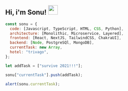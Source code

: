 ## Hi, i'm Sonu! <img src="https://media.giphy.com/media/iigp4VDyf5dCLRlGkm/giphy.gif" width="30">


```javascript
const sonu = {
  code: [Javascript, TypeScript, HTML, CSS, Python],
  architecture: [Monolithic, Microservice, Layered],
  frontend: [React, NextJS, TailwindCSS, ChakraUI],
  backend: [Node, PostgreSQl, MongoDB],
  currentTask: new Array,
  hotel: "trivago",
};

let addTask = ["survive 2021!!!"];

sonu["currentTask"].push(addTask);

alert(sonu.currentTask);
```

